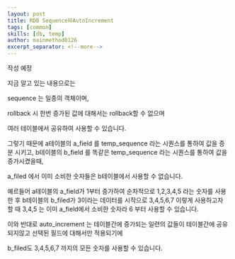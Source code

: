 ```yaml
---
layout: post
title: RDB Sequence와AutoIncrement
tags: [common]
skills: [db, temp]
author: mainmethod0126
excerpt_separator: <!--more-->
---
```


작성 예정

<!--more-->

지금 알고 있는 내용으로는

sequence 는 일종의 객체이며,

rollback 시 한번 증가된 값에 대해서는 rollback할 수 없으며

여러 테이블에서 공유하여 사용할 수 있습니다.

그렇기 때문에 a테이블의 a_field 를 temp_sequence 라는 시퀀스를 통하여 값을 증분 시키고,
b테이블의 b_field 를 똑같은 temp_sequence 라는 시퀀스를 통하여 값을 증가시켰을때,

a_filed 에서 이미 소비한 숫자들은 b테이블에서 사용할 수 없습니다.

예르들어 a테이블의 a_field가 1부터 증가하여 순차적으로 1,2,3,4,5 라는 숫자를 사용한 후
b테이블의 b_filed가 3이라는 데이터를 시작으로 3,4,5,6,7 이렇게 사용하고자 할 때
3,4,5 는 이미 a_field에서 소비한 숫자라 6 부터 사용할 수 있습니다.

이와 반대로 auto_increment 는 테이블간에 증가되는 일련의 값들이 테이블간에 공유되지않고 선택된 필드에 대해서만 적용되기에

b_filed도 3,4,5,6,7 까지의 모든 숫자를 사용할 수 있습니다.